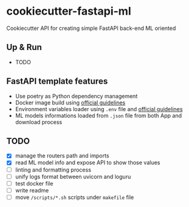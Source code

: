 # cookiecutter-fastapi-ml
Cookiecutter API for creating simple FastAPI back-end ML oriented


## Up & Run
- TODO

## FastAPI template features
- Use poetry as Python dependency management
- Docker image build using [official guidelines](https://fastapi.tiangolo.com/deployment/docker/#docker-image-with-poetry)
- Environment variables loader using `.env` file and [official guidelines](https://fastapi.tiangolo.com/advanced/settings/#reading-a-env-file)
- ML models informations loaded from `.json` file from both App and download process

## TODO
- [x] manage the routers path and imports
- [x] read ML model info and expose API to show those values
- [ ] linting and formatting process
- [ ] unify logs format between uvicorn and loguru
- [ ] test docker file 
- [ ] write readme
- [ ] move `/scripts/*.sh` scripts under `makefile` file
